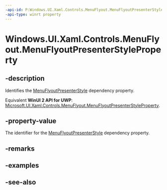 ```yaml
---
-api-id: P:Windows.UI.Xaml.Controls.MenuFlyout.MenuFlyoutPresenterStyleProperty
-api-type: winrt property
---
```


<!-- Property syntax
public Windows.UI.Xaml.DependencyProperty MenuFlyoutPresenterStyleProperty { get; }
-->

# Windows.UI.Xaml.Controls.MenuFlyout.MenuFlyoutPresenterStyleProperty

## -description
Identifies the [MenuFlyoutPresenterStyle](menuflyout_menuflyoutpresenterstyle.md) dependency property.

Equivalent **WinUI 2 API for UWP**: [Microsoft.UI.Xaml.Controls.MenuFlyout.MenuFlyoutPresenterStyleProperty](/windows/winui/api/microsoft.ui.xaml.controls.menuflyout.menuflyoutpresenterstyleproperty).

## -property-value
The identifier for the [MenuFlyoutPresenterStyle](menuflyout_menuflyoutpresenterstyle.md) dependency property.

## -remarks

## -examples

## -see-also
